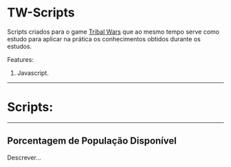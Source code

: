 # TW-Scripts

Scripts criados para o game <a href="www.tribalwars.com.br">Tribal Wars</a> que ao mesmo tempo serve como estudo para aplicar na prática os conhecimentos obtidos durante os estudos.

Features: 

1. Javascript.

<hr />

# Scripts:

<hr />

<h2>Porcentagem de População Disponível</h2>

Descrever...

